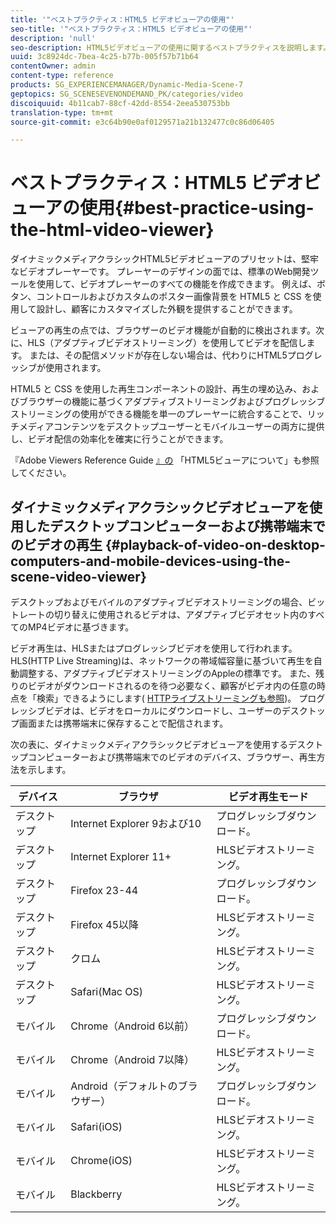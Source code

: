 ```yaml
---
title: '"ベストプラクティス：HTML5 ビデオビューアの使用"'
seo-title: '"ベストプラクティス：HTML5 ビデオビューアの使用"'
description: 'null'
seo-description: HTML5ビデオビューアの使用に関するベストプラクティスを説明します。
uuid: 3c8924dc-7bea-4c25-b77b-005f57b71b64
contentOwner: admin
content-type: reference
products: SG_EXPERIENCEMANAGER/Dynamic-Media-Scene-7
geptopics: SG_SCENESEVENONDEMAND_PK/categories/video
discoiquuid: 4b11cab7-88cf-42dd-8554-2eea530753bb
translation-type: tm+mt
source-git-commit: e3c64b90e0af0129571a21b132477c0c86d06405

---
```



# ベストプラクティス：HTML5 ビデオビューアの使用{#best-practice-using-the-html-video-viewer}

ダイナミックメディアクラシックHTML5ビデオビューアのプリセットは、堅牢なビデオプレーヤーです。 プレーヤーのデザインの面では、標準のWeb開発ツールを使用して、ビデオプレーヤーのすべての機能を作成できます。 例えば、ボタン、コントロールおよびカスタムのポスター画像背景を HTML5 と CSS を使用して設計し、顧客にカスタマイズした外観を提供することができます。

ビューアの再生の点では、ブラウザーのビデオ機能が自動的に検出されます。次に、HLS（アダプティブビデオストリーミング）を使用してビデオを配信します。 または、その配信メソッドが存在しない場合は、代わりにHTML5プログレッシブが使用されます。

HTML5 と CSS を使用した再生コンポーネントの設計、再生の埋め込み、およびブラウザーの機能に基づくアダプティブストリーミングおよびプログレッシブストリーミングの使用ができる機能を単一のプレーヤーに統合することで、リッチメディアコンテンツをデスクトップユーザーとモバイルユーザーの両方に提供し、ビデオ配信の効率化を確実に行うことができます。

『Adobe Viewers Reference Guide [』の](https://marketing.adobe.com/resources/help/en_US/s7/viewers_ref/c_html5_viewers_about.html) 「HTML5ビューアについて」も参照してください。

## ダイナミックメディアクラシックビデオビューアを使用したデスクトップコンピューターおよび携帯端末でのビデオの再生 {#playback-of-video-on-desktop-computers-and-mobile-devices-using-the-scene-video-viewer}

デスクトップおよびモバイルのアダプティブビデオストリーミングの場合、ビットレートの切り替えに使用されるビデオは、アダプティブビデオセット内のすべてのMP4ビデオに基づきます。

ビデオ再生は、HLSまたはプログレッシブビデオを使用して行われます。 HLS(HTTP Live Streaming)は、ネットワークの帯域幅容量に基づいて再生を自動調整する、アダプティブビデオストリーミングのAppleの標準です。 また、残りのビデオがダウンロードされるのを待つ必要なく、顧客がビデオ内の任意の時点を「検索」できるようにします( [HTTPライブストリーミングも参照](#UnresolvedLink-https://developer.apple.com/streaming/))。 プログレッシブビデオは、ビデオをローカルにダウンロードし、ユーザーのデスクトップ画面または携帯端末に保存することで配信されます。

次の表に、ダイナミックメディアクラシックビデオビューアを使用するデスクトップコンピューターおよび携帯端末でのビデオのデバイス、ブラウザー、再生方法を示します。

| デバイス | ブラウザ | ビデオ再生モード |
|--- |--- |--- |
| デスクトップ | Internet Explorer 9および10 | プログレッシブダウンロード。 |
| デスクトップ | Internet Explorer 11+ | HLSビデオストリーミング。 |
| デスクトップ | Firefox 23-44 | プログレッシブダウンロード。 |
| デスクトップ | Firefox 45以降 | HLSビデオストリーミング。 |
| デスクトップ | クロム | HLSビデオストリーミング。 |
| デスクトップ | Safari(Mac OS) | HLSビデオストリーミング。 |
| モバイル | Chrome（Android 6以前） | プログレッシブダウンロード。 |
| モバイル | Chrome（Android 7以降） | HLSビデオストリーミング。 |
| モバイル | Android（デフォルトのブラウザー） | プログレッシブダウンロード。 |
| モバイル | Safari(iOS) | HLSビデオストリーミング。 |
| モバイル | Chrome(iOS) | HLSビデオストリーミング。 |
| モバイル | Blackberry | HLSビデオストリーミング。 |
